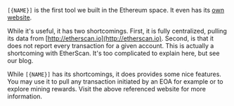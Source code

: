 <!-- markdownlint-disable MD041 -->
`[{NAME}]` is the first tool we built in the Ethereum space. It even has its [own website](http://ethslurp.com).

While it's useful, it has two shortcomings. First, it is fully centralized, pulling its data from
[http://etherscan.io](http://etherscan.io). Second, is that it does not report every transaction
for a given account. This is actually a shortcoming with EtherScan. It's too complicated to explain
here, but see our blog.

While `[{NAME}]` has its shortcomings, it does provides some nice features. You may use it to pull
any transaction initiated by an EOA for example or to explore mining rewards. Visit the above
referenced website for more information.
